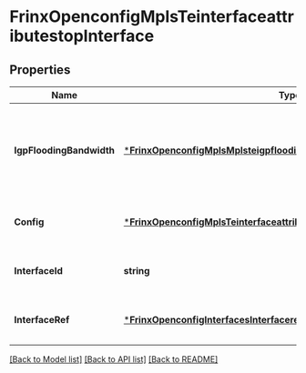 # FrinxOpenconfigMplsTeinterfaceattributestopInterface

## Properties
Name | Type | Description | Notes
------------ | ------------- | ------------- | -------------
**IgpFloodingBandwidth** | [***FrinxOpenconfigMplsMplsteigpfloodingbandwidthIgpFloodingBandwidth**](frinx.openconfig.mpls.mplsteigpfloodingbandwidth.IgpFloodingBandwidth.md) | Optional[Interface bandwidth change percentages that trigger update events into the IGP traffic engineering database (TED)] REF:Optional.empty | [optional] [default to null]
**Config** | [***FrinxOpenconfigMplsTeinterfaceattributestopInterfaceConfig**](frinx.openconfig.mpls.teinterfaceattributestop.interface.Config.md) | Optional[Configuration parameters related to TE interfaces:] REF:Optional.empty | [optional] [default to null]
**InterfaceId** | **string** | Optional[Reference to the interface id list key] REF:Optional.empty | [optional] [default to null]
**InterfaceRef** | [***FrinxOpenconfigInterfacesInterfacerefInterfaceRef**](frinx.openconfig.interfaces.interfaceref.InterfaceRef.md) | Optional[Reference to an interface or subinterface] REF:Optional.empty | [optional] [default to null]

[[Back to Model list]](../README.md#documentation-for-models) [[Back to API list]](../README.md#documentation-for-api-endpoints) [[Back to README]](../README.md)



